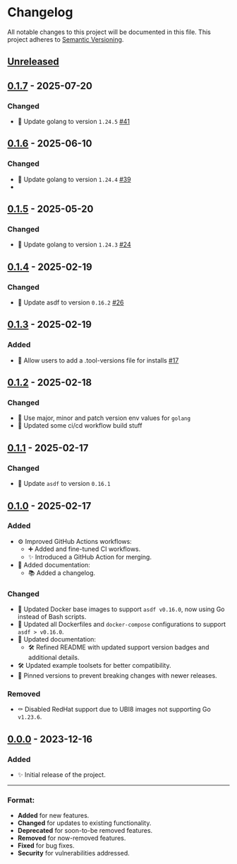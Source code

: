 # Changelog

All notable changes to this project will be documented in this file.
This project adheres to [Semantic Versioning](https://semver.org/spec/v2.0.0.html).

## [Unreleased]

## [0.1.7] - 2025-07-20
### Changed
- 📌 Update golang to version `1.24.5` [#41](https://github.com/jrosco/docker-container-asdf/pull/41)

## [0.1.6] - 2025-06-10
### Changed
- 📌 Update golang to version `1.24.4` [#39](https://github.com/jrosco/docker-container-asdf/pull/39)
- 
## [0.1.5] - 2025-05-20
### Changed
- 📌 Update golang to version `1.24.3` [#24](https://github.com/jrosco/docker-container-asdf/pull/24)
  
## [0.1.4] - 2025-02-19
### Changed
- 📌 Update asdf to version `0.16.2` [#26](https://github.com/jrosco/docker-container-asdf/pull/26)

## [0.1.3] - 2025-02-19
### Added
- 🍻 Allow users to add a .tool-versions file for installs [#17](https://github.com/jrosco/docker-container-asdf/pull/17)

## [0.1.2] - 2025-02-18
### Changed
- :wrench: Use major, minor and patch version env values for `golang`
- :green_heart: Updated some ci/cd workflow build stuff

## [0.1.1] - 2025-02-17
### Changed
- :pushpin: Update `asdf` to version `0.16.1`

## [0.1.0] - 2025-02-17
### Added
- ⚙️ Improved GitHub Actions workflows:
  - ➕ Added and fine-tuned CI workflows.
  - :sparkles: Introduced a GitHub Action for merging.
- :memo: Added documentation:
  - 📚 Added a changelog.
### Changed
- :wrench: Updated Docker base images to support `asdf v0.16.0`, now using Go instead of Bash scripts.
- :wrench: Updated all Dockerfiles and `docker-compose` configurations to support `asdf > v0.16.0`.
- :memo: Updated documentation:
  - 🛠️ Refined README with updated support version badges and additional details.
- 🛠️ Updated example toolsets for better compatibility.
- :pushpin: Pinned versions to prevent breaking changes with newer releases.
### Removed
- :coffin: Disabled RedHat support due to UBI8 images not supporting Go `v1.23.6`.

## [0.0.0] - 2023-12-16
### Added
- :sparkles: Initial release of the project.

---

### Format:
- **Added** for new features.
- **Changed** for updates to existing functionality.
- **Deprecated** for soon-to-be removed features.
- **Removed** for now-removed features.
- **Fixed** for bug fixes.
- **Security** for vulnerabilities addressed.

[Unreleased]: https://github.com/jrosco/docker-container-asdf/compare/main...HEAD
[0.0.0]: https://github.com/jrosco/docker-container-asdf/compare/0.0.0...HEAD
[0.1.0]: https://github.com/jrosco/docker-container-asdf/compare/0.0.0...0.1.0
[0.1.1]: https://github.com/jrosco/docker-container-asdf/compare/0.1.0...0.1.1
[0.1.2]: https://github.com/jrosco/docker-container-asdf/compare/0.1.1...0.1.2
[0.1.3]: https://github.com/jrosco/docker-container-asdf/compare/0.1.2...0.1.3
[0.1.4]: https://github.com/jrosco/docker-container-asdf/compare/0.1.3...0.1.4
[0.1.5]: https://github.com/jrosco/docker-container-asdf/compare/0.1.4...0.1.5
[0.1.6]: https://github.com/jrosco/docker-container-asdf/compare/0.1.5...0.1.6
[0.1.7]: https://github.com/jrosco/docker-container-asdf/compare/0.1.6...0.1.7
